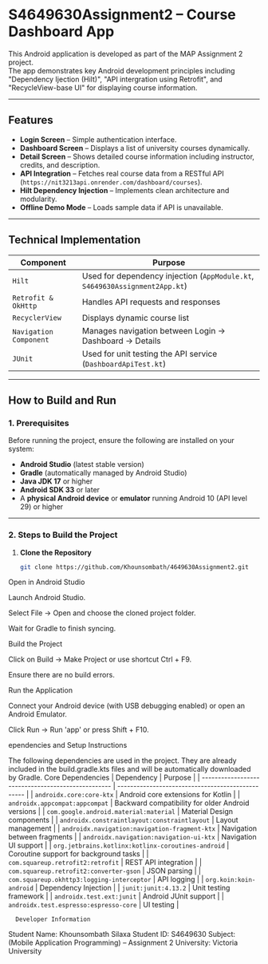 
#  S4649630Assignment2 – Course Dashboard App

This Android application is developed as part of the MAP Assignment 2 project.  
The app demonstrates key Android development principles including "Dependency Ijection (Hilt)", "API intergration using Retrofit", and "RecycleView-base UI" for displaying course information.

---

##  Features

- **Login Screen** – Simple authentication interface.
- **Dashboard Screen** – Displays a list of university courses dynamically.
- **Detail Screen** – Shows detailed course information including instructor, credits, and description.
- **API Integration** – Fetches real course data from a RESTful API (`https://nit3213api.onrender.com/dashboard/courses`).
- **Hilt Dependency Injection** – Implements clean architecture and modularity.
- **Offline Demo Mode** – Loads sample data if API is unavailable.

---

##  Technical Implementation

| Component | Purpose |
|------------|----------|
| `Hilt` | Used for dependency injection (`AppModule.kt`, `S4649630Assignment2App.kt`) |
| `Retrofit & OkHttp` | Handles API requests and responses |
| `RecyclerView` | Displays dynamic course list |
| `Navigation Component` | Manages navigation between Login → Dashboard → Details |
| `JUnit` | Used for unit testing the API service (`DashboardApiTest.kt`) |

---

##  How to Build and Run

### 1. Prerequisites
Before running the project, ensure the following are installed on your system:
- **Android Studio** (latest stable version)
- **Gradle** (automatically managed by Android Studio)
- **Java JDK 17** or higher
- **Android SDK 33** or later
- A **physical Android device** or **emulator** running Android 10 (API level 29) or higher

---

### 2. Steps to Build the Project
1. **Clone the Repository**
   ```bash
   git clone https://github.com/Khounsombath/4649630Assignment2.git


Open in Android Studio

Launch Android Studio.

Select File → Open and choose the cloned project folder.

Wait for Gradle to finish syncing.

Build the Project

Click on Build → Make Project or use shortcut Ctrl + F9.

Ensure there are no build errors.

Run the Application

Connect your Android device (with USB debugging enabled) or open an Android Emulator.

Click Run → Run 'app' or press Shift + F10.


ependencies and Setup Instructions

The following dependencies are used in the project.
They are already included in the build.gradle.kts files and will be automatically downloaded by Gradle.
Core Dependencies
| Dependency                                         | Purpose                                           |
| -------------------------------------------------- | ------------------------------------------------- |
| `androidx.core:core-ktx`                           | Android core extensions for Kotlin                |
| `androidx.appcompat:appcompat`                     | Backward compatibility for older Android versions |
| `com.google.android.material:material`             | Material Design components                        |
| `androidx.constraintlayout:constraintlayout`       | Layout management                                 |
| `androidx.navigation:navigation-fragment-ktx`      | Navigation between fragments                      |
| `androidx.navigation:navigation-ui-ktx`            | Navigation UI support                             |
| `org.jetbrains.kotlinx:kotlinx-coroutines-android` | Coroutine support for background tasks            |
| `com.squareup.retrofit2:retrofit`                  | REST API integration                              |
| `com.squareup.retrofit2:converter-gson`            | JSON parsing                                      |
| `com.squareup.okhttp3:logging-interceptor`         | API logging                                       |
| `org.koin:koin-android`                            | Dependency Injection                              |
| `junit:junit:4.13.2`                               | Unit testing framework                            |
| `androidx.test.ext:junit`                          | Android JUnit support                             |
| `androidx.test.espresso:espresso-core`             | UI testing                                        |

      Developer Information
Student Name: Khounsombath Silaxa
Student ID: S4649630
Subject: (Mobile Application Programming) – Assignment 2
University: Victoria University



